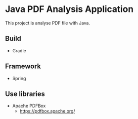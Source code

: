 # Java PDF Analysis Application

This project is analyse PDF file with Java.

## Build
* Gradle

## Framework
* Spring

## Use libraries
* Apache PDFBox
  - https://pdfbox.apache.org/
